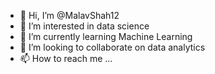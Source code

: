 - 👋 Hi, I’m @MalavShah12
- 👀 I’m interested in data science
- 🌱 I’m currently learning Machine Learning 
- 💞️ I’m looking to collaborate on data analytics
- 📫 How to reach me ...

<!---
MalavShah12/MalavShah12 is a ✨ special ✨ repository because its `README.md` (this file) appears on your GitHub profile.
You can click the Preview link to take a look at your changes.
--->
